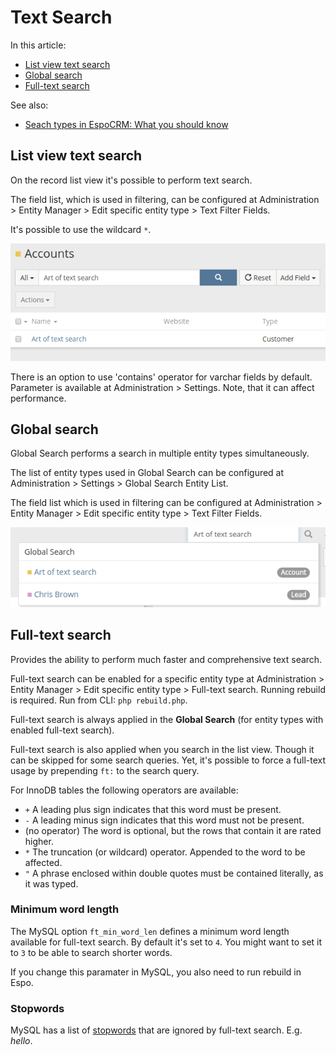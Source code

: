 # Text Search

In this article:

* [List view text search](#list-view-text-search)
* [Global search](#global-search)
* [Full-text search](#full-text-search)

See also:

* [Seach types in EspoCRM: What you should know](https://www.espocrm.com/tips/search-types/)

## List view text search

On the record list view it's possible to perform text search.

The field list, which is used in filtering, can be configured at Administration > Entity Manager > Edit specific entity type > Text Filter Fields.

It's possible to use the wildcard `*`.

![Text Search](https://raw.githubusercontent.com/espocrm/documentation/master/docs/_static/images/user-guide/text-search/1.png)

There is an option to use 'contains' operator for varchar fields by default. Parameter is available at Administration > Settings. Note, that it can affect performance.

## Global search

Global Search performs a search in multiple entity types simultaneously.

The list of entity types used in Global Search can be configured at Administration > Settings > Global Search Entity List.

The field list which is used in filtering can be configured at Administration > Entity Manager > Edit specific entity type > Text Filter Fields.

![Global Search](https://raw.githubusercontent.com/espocrm/documentation/master/docs/_static/images/user-guide/text-search/2.png)

## Full-text search

Provides the ability to perform much faster and comprehensive text search.

Full-text search can be enabled for a specific entity type at Administration > Entity Manager > Edit specific entity type > Full-text search. Running rebuild is required. Run from CLI: `php rebuild.php`.

Full-text search is always applied in the **Global Search** (for entity types with enabled full-text search).

Full-text search is also applied when you search in the list view. Though it can be skipped for some search queries. Yet, it's possible to force a full-text usage by prepending `ft:` to the search query.

For InnoDB tables the following operators are available:

* `+` A leading plus sign indicates that this word must be present.
* `-` A leading minus sign indicates that this word must not be present.
* (no operator) The word is optional, but the rows that contain it are rated higher.
* `*` The truncation (or wildcard) operator. Appended to the word to be affected.
* `"` A phrase enclosed within double quotes must be contained literally, as it was typed.

### Minimum word length

The MySQL option `ft_min_word_len` defines a minimum word length available for full-text search. By default it's set to `4`. You might want to set it to `3` to be able to search shorter words.

If you change this paramater in MySQL, you also need to run rebuild in Espo.

### Stopwords

MySQL has a list of [stopwords](https://dev.mysql.com/doc/refman/8.0/en/fulltext-stopwords.html) that are ignored by full-text search. E.g. *hello*.
